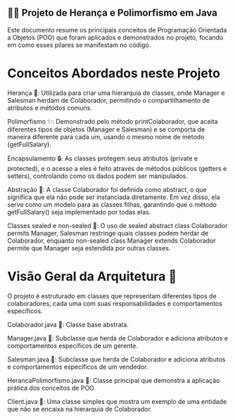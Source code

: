 ## 👨‍💻 Projeto de Herança e Polimorfismo em Java
Este documento resume os principais conceitos de Programação Orientada a Objetos (POO) 
que foram aplicados e demonstrados no projeto, focando em como esses pilares se manifestam no código.

# Conceitos Abordados neste Projeto
Herança 🧬: Utilizada para criar uma hierarquia de classes, onde Manager e Salesman herdam de Colaborador, permitindo
o compartilhamento de atributos e métodos comuns.

Polimorfismo ✨: Demonstrado pelo método printColaborador, que aceita diferentes tipos de objetos (Manager e Salesman) e
se comporta de maneira diferente para cada um, usando o mesmo nome de método (getFullSalary).

Encapsulamento 🔒: As classes protegem seus atributos (private e protected), e o acesso a eles é feito através de 
métodos públicos (getters e setters), controlando como os dados podem ser manipulados.

Abstração 🧠: A classe Colaborador foi definida como abstract, o que significa que ela não pode ser instanciada diretamente.
Em vez disso, ela serve como um modelo para as classes filhas, garantindo que o método getFullSalary() seja implementado por todas elas.

Classes sealed e non-sealed 🚧: O uso de sealed abstract class Colaborador permits Manager, Salesman restringe quais classes podem herdar de
Colaborador, enquanto non-sealed class Manager extends Colaborador permite que Manager seja estendida por outras classes.

# Visão Geral da Arquitetura 🏢
O projeto é estruturado em classes que representam diferentes tipos de colaboradores, cada uma com suas responsabilidades e comportamentos específicos.

Colaborador.java 📄: Classe base abstrata.

Manager.java 📄: Subclasse que herda de Colaborador e adiciona atributos e comportamentos específicos de um gerente.

Salesman.java 📄: Subclasse que herda de Colaborador e adiciona atributos e comportamentos específicos de um vendedor.

HerancaPolimorfismo.java 📄: Classe principal que demonstra a aplicação prática dos conceitos de POO.

Client.java 📄: Uma classe simples que mostra um exemplo de uma entidade que não se encaixa na hierarquia de Colaborador.
